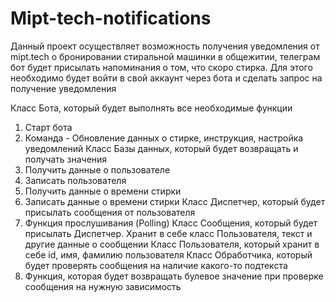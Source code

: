 # Mipt-tech-notifications

Данный проект осуществляет возможность получения уведомления от mipt.tech о бронировании стиральной машинки в общежитии,
телеграм бот будет присылать напоминания о том, что скоро стирка. Для этого необходимо будет войти в 
свой аккаунт через бота и сделать запрос на получение уведомления

Класс Бота, который будет выполнять все необходимые функции
1. Старт бота
2. Команда - Обновление данных о стирке, инструкция, настройка уведомлений
Класс Базы данных, который будет возвращать и получать значения
1. Получить данные о пользователе 
2. Записать пользователя
3. Получить данные о времени стирки
4. Записать данные о времени стирки
Класс Диспетчер, который будет присылать сообщения от пользователя
1. Функция прослушивания (Polling)
Класс Сообщения, который будет присылать Диспетчер. Хранит в себе класс Пользователя, текст и другие данные о сообщении
Класс Пользователя, который хранит в себе id, имя, фамилию пользователя
Класс Обработчика, который будет проверять сообщения на наличие какого-то подтекста
1. Функция, которая будет возвращать булевое значение при проверке сообщения на нужную зависимость



